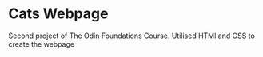 # Cats Webpage

Second project of The Odin Foundations Course.
Utilised HTMl and CSS to create the webpage

